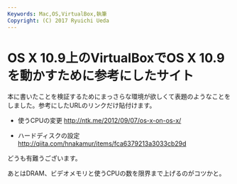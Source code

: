 ```yaml
---
Keywords: Mac,OS,VirtualBox,執筆
Copyright: (C) 2017 Ryuichi Ueda
---
```


# OS X 10.9上のVirtualBoxでOS X 10.9を動かすために参考にしたサイト
本に書いたことを検証するためにまっさらな環境が欲しくて表題のようなことをしました。参考にしたURLのリンクだけ貼付けます。

- 使うCPUの変更
<a href="http://ntk.me/2012/09/07/os-x-on-os-x/">http://ntk.me/2012/09/07/os-x-on-os-x/</a>

- ハードディスクの設定
<a href="http://qiita.com/hnakamur/items/fca6379213a3033cb29d">http://qiita.com/hnakamur/items/fca6379213a3033cb29d</a>

どうも有難うございます。

あとはDRAM、ビデオメモリと使うCPUの数を限界まで上げるのがコツかと。


